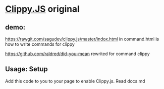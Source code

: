 [Clippy.JS](http://smore.com/clippy-js) original
=========
demo:
-----------
https://rawgit.com/sagudev/clippy.js/master/indox.html
in command.html is how to write commands for clippy

https://github.com/raldred/did-you-mean rewrited for command clippy

Usage: Setup
------------
Add this code to you to your page to enable Clippy.js.
Read docs.md
